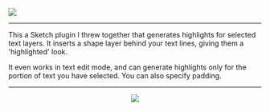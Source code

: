 ![](README/header.png)

---

This a Sketch plugin I threw together that generates highlights for selected text layers. It inserts a shape layer behind your text lines, giving them a 'highlighted' look.

It even works in text edit mode, and can generate highlights only for the portion of text you have selected. You can also specify padding.

---

<p align="center">
<a href="https://github.com/matt-curtis/Sketch-Highlighter/archive/master.zip"><img src="README/download-btn.png" />
</p>
